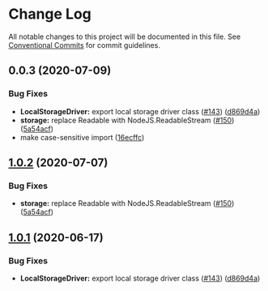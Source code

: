 # Change Log

All notable changes to this project will be documented in this file.
See [Conventional Commits](https://conventionalcommits.org) for commit guidelines.

## 0.0.3 (2020-07-09)


### Bug Fixes

* **LocalStorageDriver:** export local storage driver class ([#143](https://github.com/Slynova-Org/flydrive/issues/143)) ([d869d4a](https://github.com/Slynova-Org/flydrive/commit/d869d4a1ad390b20cfe44fd72686ea976cd3d150))
* **storage:** replace Readable with NodeJS.ReadableStream ([#150](https://github.com/Slynova-Org/flydrive/issues/150)) ([5a54acf](https://github.com/Slynova-Org/flydrive/commit/5a54acfe545c2fca3690a2e48261b973ba56004c))
* make case-sensitive import ([16ecffc](https://github.com/Slynova-Org/flydrive/commit/16ecffc6ae63dc17914d3357ba78ed568e712e74))





## [1.0.2](https://github.com/Slynova-Org/flydrive/compare/@slynova/flydrive@1.0.1...@slynova/flydrive@1.0.2) (2020-07-07)


### Bug Fixes

* **storage:** replace Readable with NodeJS.ReadableStream ([#150](https://github.com/Slynova-Org/flydrive/issues/150)) ([5a54acf](https://github.com/Slynova-Org/flydrive/commit/5a54acfe545c2fca3690a2e48261b973ba56004c))





## [1.0.1](https://github.com/Slynova-Org/flydrive/compare/@slynova/flydrive@1.0.1-alpha.0...@slynova/flydrive@1.0.1) (2020-06-17)


### Bug Fixes

* **LocalStorageDriver:** export local storage driver class ([#143](https://github.com/Slynova-Org/flydrive/issues/143)) ([d869d4a](https://github.com/Slynova-Org/flydrive/commit/d869d4a1ad390b20cfe44fd72686ea976cd3d150))
